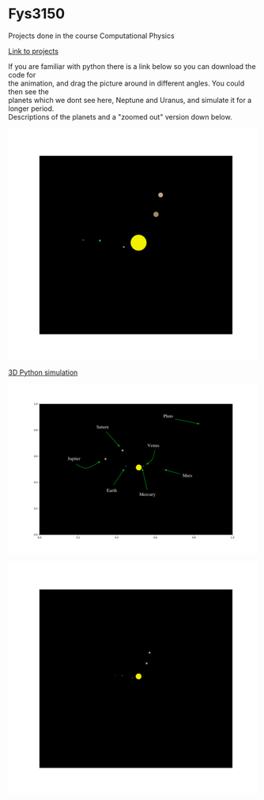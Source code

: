 # Fys3150
Projects done in the course Computational Physics

[Link to projects](https://github.com/endrias34/FYS4150/)

  
If you are familiar with python there is a link below so you can download the code for  
the animation, and drag the picture around in different angles. You could then see the  
planets which we dont see here, Neptune and Uranus, and simulate it for a longer period.  
Descriptions of the planets and a "zoomed out" version down below.  

<p align="center">
  <img src="Solar_zoom.gif">
</p>

[3D Python simulation](https://github.com/endrias34/FYS4150/blob/master/src/Project-3/3D_Animation.zip)

<p align="center">
  <img src="description.png">
</p>

<p align="center">
  <img src="Solar_system.gif">
</p>


